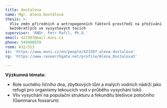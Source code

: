 ```yaml
---
title: dostalova
name: Mgr. Alena Dostálová
thesis: >-
  Vliv změn přírodních a antropogenních faktorů prostředí na přežívání vodních
  bezobratlých ve vysychavých tocích
supervisor: 'RNDr. Petr Pařil, Ph.D.'
email: 423307@mail.muni.cz
phone: 549498559
room: A32/313
is: 'https://www.muni.cz/en/people/423307-alena-dostalova'
rg: 'https://www.researchgate.net/profile/Alena_Dostalova3'

---
```

**Výzkumná témata:**

*  Role suchého říčního dna, zbytkových tůní a malých vodních nádrží jako refugií pro organismy
 tekoucích vod v průběhu vysychání toků
* Vliv vysychání na populační strukturu a fekunditu blešivce potočního (Gammarus fossarum)
